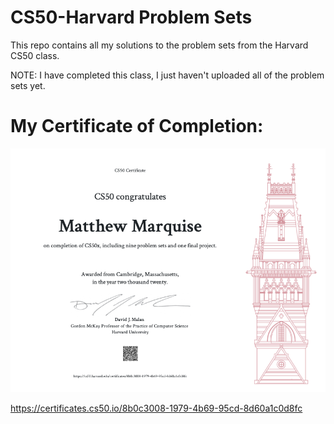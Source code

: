 # CS50-Harvard Problem Sets
This repo contains all my solutions to the problem sets from the Harvard CS50 class. 

NOTE: I have completed this class, I just haven't uploaded all of the problem sets yet. 

# My Certificate of Completion:
![Matthew's CS50x Certificate of Completion](https://github.com/MattMarquise/CS50-Harvard/blob/master/Certificate/certificateofcompletion.png)

https://certificates.cs50.io/8b0c3008-1979-4b69-95cd-8d60a1c0d8fc
